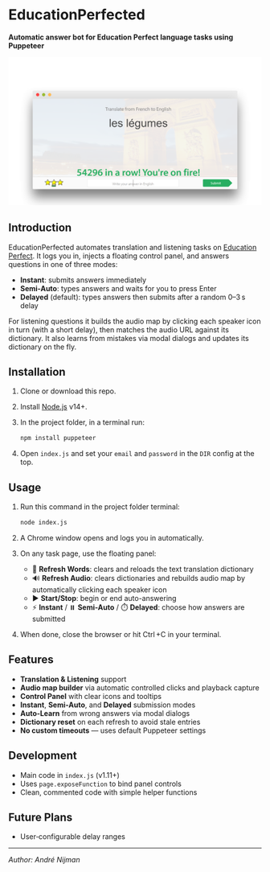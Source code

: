 # EducationPerfected

**Automatic answer bot for Education Perfect language tasks using Puppeteer**

<p align="center">
  <img src="result.png" alt="Example" />
</p>

## Introduction

EducationPerfected automates translation and listening tasks on [Education Perfect](https://www.educationperfect.com/). It logs you in, injects a floating control panel, and answers questions in one of three modes:

* **Instant**: submits answers immediately
* **Semi-Auto**: types answers and waits for you to press Enter
* **Delayed** (default): types answers then submits after a random 0–3 s delay

For listening questions it builds the audio map by clicking each speaker icon in turn (with a short delay), then matches the audio URL against its dictionary. It also learns from mistakes via modal dialogs and updates its dictionary on the fly.

## Installation

1. Clone or download this repo.

2. Install [Node.js](https://nodejs.org/) v14+.

3. In the project folder, in a terminal run:

   ```bash
   npm install puppeteer
   ```

4. Open `index.js` and set your `email` and `password` in the `DIR` config at the top.

## Usage

1. Run this command in the project folder terminal:

   ```bash
   node index.js
   ```

2. A Chrome window opens and logs you in automatically.

3. On any task page, use the floating panel:

   * 🔄 **Refresh Words**: clears and reloads the text translation dictionary
   * 🔊 **Refresh Audio**: clears dictionaries and rebuilds audio map by automatically clicking each speaker icon
   * ▶️ **Start/Stop**: begin or end auto-answering
   * ⚡ **Instant** / ⏸️ **Semi-Auto** / ⏱️ **Delayed**: choose how answers are submitted

3. When done, close the browser or hit Ctrl +C in your terminal.

## Features

* **Translation & Listening** support
* **Audio map builder** via automatic controlled clicks and playback capture
* **Control Panel** with clear icons and tooltips
* **Instant**, **Semi‑Auto**, and **Delayed** submission modes
* **Auto‑Learn** from wrong answers via modal dialogs
* **Dictionary reset** on each refresh to avoid stale entries
* **No custom timeouts** — uses default Puppeteer settings

## Development

* Main code in `index.js` (v1.11+)
* Uses `page.exposeFunction` to bind panel controls
* Clean, commented code with simple helper functions

## Future Plans

* User‑configurable delay ranges

---

*Author: André Nijman*
